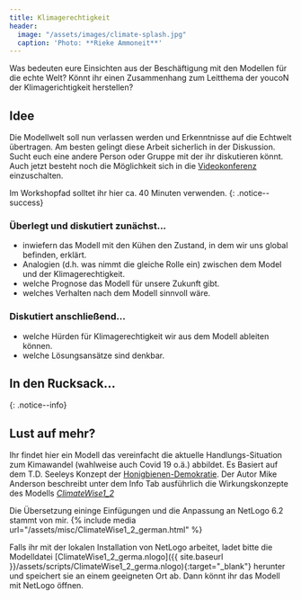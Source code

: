```yaml
---
title: Klimagerechtigkeit
header:
  image: "/assets/images/climate-splash.jpg"
  caption: 'Photo: **Rieke Ammoneit**'
---
```


Was bedeuten eure Einsichten aus der Beschäftigung mit den Modellen für die echte Welt? 
Könnt ihr einen Zusammenhang zum Leitthema der youcoN der Klimagerichtigkeit herstellen? 
<!--more-->

## Idee 
Die Modellwelt soll nun verlassen werden und Erkenntnisse auf die Echtwelt übertragen. Am besten gelingt diese Arbeit sicherlich in der Diskussion. Sucht euch eine andere Person oder Gruppe mit der ihr diskutieren könnt. Auch jetzt besteht noch die Möglichkeit sich in die [Videokonferenz](https://webconf.hrz.uni-marburg.de/b/rie-6ic-uxf-bc6) einzuschalten.

Im Workshopfad solltet ihr hier ca. 40 Minuten verwenden.
{: .notice--success}

### Überlegt und diskutiert zunächst...
* inwiefern das Modell mit den Kühen den Zustand, in dem wir uns global befinden, erklärt.
* Analogien (d.h. was nimmt die gleiche Rolle ein) zwischen dem Model und der Klimagerechtigkeit. 
* welche Prognose das Modell für unsere Zukunft gibt.
* welches Verhalten nach dem Modell sinnvoll wäre.

### Diskutiert anschließend...
* welche Hürden für Klimagerechtigkeit wir aus dem Modell ableiten können.
* welche Lösungsansätze sind denkbar. 

## In den Rucksack...


{: .notice--info} 


## Lust auf mehr?

Ihr findet hier ein Modell das vereinfacht die aktuelle Handlungs-Situation zum Kimawandel (wahlweise auch Covid 19 o.ä.) abbildet. Es Basiert auf dem T.D. Seeleys Konzept der [Honigbienen-Demokratie](https://de.wikipedia.org/wiki/Thomas_Dyer_Seeley). Der Autor Mike Anderson beschreibt unter dem Info Tab ausführlich die Wirkungskonzepte des Modells [*ClimateWise1_2*](http://ccl.northwestern.edu/netlogo/models/community/ClimateWise1_2)

Die Übersetzung eininge Einfügungen und die Anpassung an NetLogo 6.2 stammt von mir.
{% include media url="/assets/misc/ClimateWise1_2_german.html" %}

Falls ihr mit der lokalen Installation von NetLogo arbeitet, ladet bitte die Modelldatei [ClimateWise1_2_germa.nlogo]({{ site.baseurl }}/assets/scripts/ClimateWise1_2_germa.nlogo){:target="_blank"} herunter und speichert sie an einem geeigneten Ort ab. Dann könnt ihr das Modell mit NetLogo öffnen.
